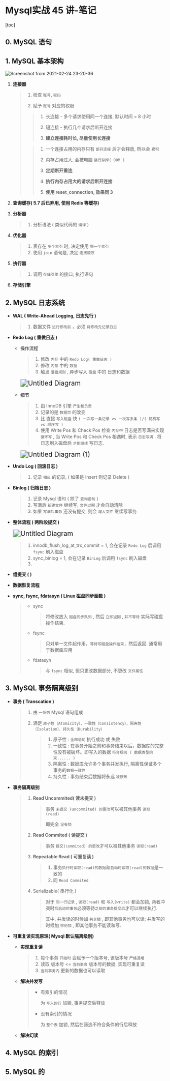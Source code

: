 # Mysql实战 45 讲-笔记

[toc]

## 0. MySQL 语句



## 1. MySQL 基本架构

![Screenshot from 2021-02-24 23-20-36](Mysql%E5%AE%9E%E6%88%98%2045%20%E8%AE%B2-%E7%AC%94%E8%AE%B0.assets/Screenshot%20from%202021-02-24%2023-20-36.png)

1. **连接器**

   > 1. 检查 `账号`, `密码`
   >
   > 2. 赋予 `账号` 对应的权限
   >
   > > 1. 长连接 - 多个请求使用同一个连接, 默认时间 = 8 小时
   > > 2. 短连接 - 执行几个请求后断开连接
   > >
   > > 3. **建立连接耗时长, 尽量使用长连接**
   >
   > > 1. 一个连接占用的内存只有 `断开连接` 后才会释放, 所以会 `累积`
   > > 2. 内存占用过大, 会被电脑 `强行杀掉( OOM )` 
   > >
   > > 3. **定期断开重连**
   > > 4. **执行内存占用大的请求后断开连接**
   > > 5. **使用 reset_connection, 效果同 3**

2. **查询缓存( 5.7 后已弃用, 使用 Redis 等缓存)**

3. **分析器**

   > 1. 分析语法 ( 类似代码的 `编译` ) 

4. **优化器**

   > 1. 表存在 `多个索引` 时, 决定使用 `哪一个索引`
   > 2. 使用 `join` 语句是, 决定 `连接顺序`

5. **执行器**

   > 1. 调用 `存储引擎` 的接口, 执行语句

6. **存储引擎**

## 2. MySQL 日志系统

+ **WAL ( Write-Ahead Logging, 日志先行 )**

  > 1. 数据文件 `进行修改前` ，必须 `将修改先记录日志`
  >

+ **Redo Log ( 重做日志 )** 

  + 操作流程

    > 1. 修改 `内存` 中的 `Redo Log( 重做日志 )`
    > 2. 修改 `内存` 中的 `数据`
    > 3. 触发 `落盘规则` , 异步写入 `磁盘` 中的 日志和数据

    <img src="Mysql%E5%AE%9E%E6%88%98%2045%20%E8%AE%B2-%E7%AC%94%E8%AE%B0.assets/Untitled%20Diagram.png" alt="Untitled Diagram" style="zoom: 150%;" />

  + 细节

    > 1. 由 InnoDB 引擎 `产生和负责`
    > 2. 记录的是 `数据页` 的改变
    > 3. 比 直接 `写入磁盘` 快 `( 一次写一条记录 vs 一次写多条 )/( 随机写 vs 顺序写 )`
    > 4. 使用 Write Pos 和 Check Pos 检查 `内存中` 日志是否写满来实现 `循环写` , 当 Write Pos 和 Check Pos 相遇时, 表示 `日志写满` . 将日志刷入磁盘后 `才能继续` 写日志.

    <img src="Mysql%E5%AE%9E%E6%88%98%2045%20%E8%AE%B2-%E7%AC%94%E8%AE%B0.assets/Untitled%20Diagram%20(1)-1614606805851.png" alt="Untitled Diagram (1)" style="zoom:150%;" />

+ **Undo Log ( 回滚日志 )**

  > 1. 记录 `相反` 的记录,  ( 如果是 Insert 则记录 Delete )

+ **Binlog ( 归档日志 )**

  > 1. 记录 Mysql 语句 ( 除了 `查询语句`  )
  > 2. 写满后 `新建文件` 继续写, `文件过期` 才会自动清除
  > 3. 如果 `写满后事务` 还没有提交, 则会 `增大文件` 继续写事务

+ **整体流程 ( 两阶段提交 )**

  <img src="Mysql%E5%AE%9E%E6%88%98%2045%20%E8%AE%B2-%E7%AC%94%E8%AE%B0.assets/Untitled%20Diagram-1614653827038.png" alt="Untitled Diagram" style="zoom:150%;" />

  > 1. innodb_flush_log_at_trx_commit = 1, 会在记录 `Redo Log` 后调用 `fsync` 刷入磁盘
  > 2. sync_binlog = 1, 会在记录 `BinLog` 后调用 `fsync` 刷入磁盘
  > 3. 

+ **组提交 ( )**

+ **数据恢复流程**

+ **sync, fsync, fdatasyn ( Linux 磁盘同步函数 )**

  > + sync
  >
  >   > 将修改放入 `磁盘同步队列` , 然后 `立即返回` , `并不等待` 实际写磁盘操作结束.
  >
  > + fsync
  >
  >   > 只对单一文件起作用，`等待写磁盘操作结束`，然后返回. 通常用于数据库应用
  >
  > + fdatasyn
  >
  >   > 与 `fsync` 相似, 但只更改数据部分, 不更改 `文件属性`

## 3. MySQL 事务隔离级别

+ **事务 ( Transcation )**

  > 1. 由 `一系列`  Mysql 语句组成
  >
  > 2. 满足 `原子性（Atomicity）、一致性（Consistency）、隔离性（Isolation）、持久性（Durability）`
  >
  >    > 1. 原子性 : `全部语句` 执行成功 或 失败
  >    > 2. 一致性 : 在事务开始之前和事务结束以后，数据库的完整性没有被破坏。即写入的数据 `符合规则 ( 数据类型约束...... )`
  >    > 3. 隔离性 : 数据库允许多个事务并发执行, 隔离性保证多个事务的`数据一致性`
  >    > 4. 持久性 : 事务结束后数据将永远 `被修改`

+ **事务隔离级别**

  > 1. **Read Uncommited( 读未提交 )**
  >
  >    > 事务 `未提交 (uncommited) 的更改`可以被其他事务 `读取 (read)`
  >    >
  >    > 即完全 `没有锁`
  >
  > 2. **Read Commited ( 读提交 )**
  >
  >    > 事务 `提交(commited) 的更改`才可以被其他事务 `读取(read)`
  >
  > 3. **Repeatable Read ( 可重复读 )**
  >
  >    > 1. 事务`执行时读取(read)的数据`和`启动时读取(read)的数据`是一致的
  >    > 2. 同 `Read Commited`
  >
  > 4. Serializable( 串行化 )
  >
  >    > 对于 `同一行记录` , `读取(read)` 和 `写入(write)` 都会加锁, 两者冲突时`后启动的事务`必须等待`之前的事务提交后`才可以继续执行.
  >    >
  >    > 其中, 并发读的时候加 `共享锁` , 即其他事务也可以读; 并发写的时候加 `排他锁` , 即其他事务不能读和写.

+ **可重复读实现原理( Mysql 默认隔离级别)**

  + **实现重复读**

    > 1. 每个事务 `开始时` 会赋予一个版本号, 该版本号 `严格递增`
    > 2. 读取 版本号 <= `当前事务` 版本号的数据, 实现可重复读
    > 3. `当前事务内` 更新的数据也可以读取

  + **解决并发写**

    > + 有索引的情况
    >
    >   为 `写入的行` 加锁, 事务提交后释放
    >
    > + 没有索引的情况
    >
    >   为 `整个表` 加锁, 然后在筛选不符合条件的行后释放

  + **解决幻读**

    > 

## 4. MySQL 的索引

## 5. MySQL 的